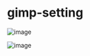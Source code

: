 # gimp-setting

![image](https://user-images.githubusercontent.com/1501327/188063235-a3ea63c9-f89a-4866-9a28-d236296d9ae9.png)

![image](https://user-images.githubusercontent.com/1501327/188064215-f1ad9a7b-9f1b-4b12-bab5-6bbc1bf5a91b.png)
